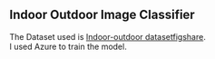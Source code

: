 ## Indoor Outdoor Image Classifier

The Dataset used is <a href="https://figshare.com/articles/dataset/Indoor-Outdoor_dataset/4595323">Indoor-outdoor datasetfigshare</a>.<br> 
I used Azure to train the model.<br>